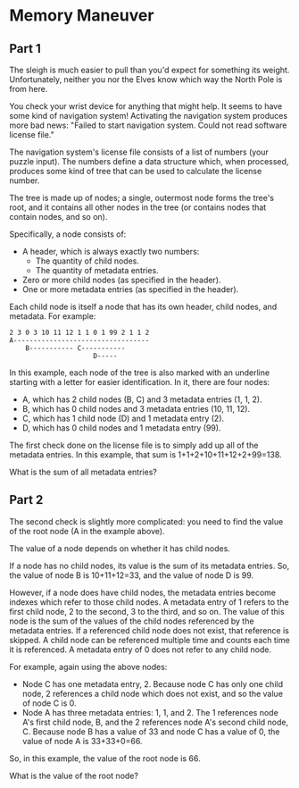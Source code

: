 Memory Maneuver
===============

Part 1
------

The sleigh is much easier to pull than you'd expect for something
its weight. Unfortunately, neither you nor the Elves know which way
the North Pole is from here.

You check your wrist device for anything that might help. It seems
to have some kind of navigation system! Activating the navigation
system produces more bad news: "Failed to start navigation system.
Could not read software license file."

The navigation system's license file consists of a list of numbers
(your puzzle input). The numbers define a data structure which,
when processed, produces some kind of tree that can be used to
calculate the license number.

The tree is made up of nodes; a single, outermost node forms the
tree's root, and it contains all other nodes in the tree (or contains
nodes that contain nodes, and so on).

Specifically, a node consists of:

  - A header, which is always exactly two numbers:
      * The quantity of child nodes.
      * The quantity of metadata entries.
  - Zero or more child nodes (as specified in the header).
  - One or more metadata entries (as specified in the header).

Each child node is itself a node that has its own header, child
nodes, and metadata. For example:

    2 3 0 3 10 11 12 1 1 0 1 99 2 1 1 2
    A----------------------------------
        B----------- C-----------
                         D-----

In this example, each node of the tree is also marked with an
underline starting with a letter for easier identification. In it,
there are four nodes:

  - A, which has 2 child nodes (B, C) and 3 metadata entries (1, 1, 2).
  - B, which has 0 child nodes and 3 metadata entries (10, 11, 12).
  - C, which has 1 child node (D) and 1 metadata entry (2).
  - D, which has 0 child nodes and 1 metadata entry (99).

The first check done on the license file is to simply add up all
of the metadata entries. In this example, that sum is
1+1+2+10+11+12+2+99=138.

What is the sum of all metadata entries?


Part 2
------

The second check is slightly more complicated: you need to find the
value of the root node (A in the example above).

The value of a node depends on whether it has child nodes.

If a node has no child nodes, its value is the sum of its metadata
entries. So, the value of node B is 10+11+12=33, and the value of
node D is 99.

However, if a node does have child nodes, the metadata entries
become indexes which refer to those child nodes. A metadata entry
of 1 refers to the first child node, 2 to the second, 3 to the
third, and so on. The value of this node is the sum of the values
of the child nodes referenced by the metadata entries. If a referenced
child node does not exist, that reference is skipped. A child node
can be referenced multiple time and counts each time it is referenced.
A metadata entry of 0 does not refer to any child node.

For example, again using the above nodes:

  - Node C has one metadata entry, 2. Because node C has only one
    child node, 2 references a child node which does not exist,
    and so the value of node C is 0.
  - Node A has three metadata entries: 1, 1, and 2. The 1 references
    node A's first child node, B, and the 2 references node A's second
    child node, C. Because node B has a value of 33 and node C has
    a value of 0, the value of node A is 33+33+0=66.

So, in this example, the value of the root node is 66.

What is the value of the root node?

